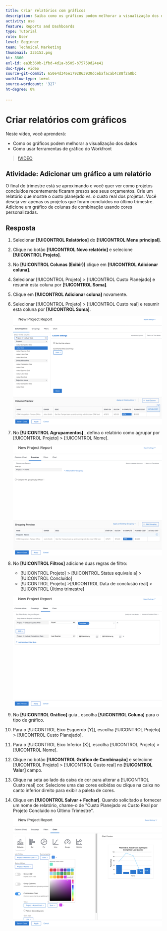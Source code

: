 ```yaml
---
title: Criar relatórios com gráficos
description: Saiba como os gráficos podem melhorar a visualização dos dados e como usar as ferramentas de gráfico no Workfront.
activity: use
feature: Reports and Dashboards
type: Tutorial
role: User
level: Beginner
team: Technical Marketing
thumbnail: 335153.png
kt: 8860
exl-id: ea3b360b-1fbd-4d1a-b505-b75759d24e41
doc-type: video
source-git-commit: 650e4d346e1792863930dcebafacab4c88f2a8bc
workflow-type: tm+mt
source-wordcount: '327'
ht-degree: 0%

---
```


# Criar relatórios com gráficos

Neste vídeo, você aprenderá:

* Como os gráficos podem melhorar a visualização dos dados
* Como usar ferramentas de gráfico do Workfront

>[!VIDEO](https://video.tv.adobe.com/v/335155/?quality=12&learn=on)

## Atividade: Adicionar um gráfico a um relatório

O final do trimestre está se aproximando e você quer ver como projetos concluídos recentemente ficaram presos aos seus orçamentos. Crie um relatório que mostre o custo planejado vs. o custo real dos projetos. Você deseja ver apenas os projetos que foram concluídos no último trimestre. Adicione um gráfico de colunas de combinação usando cores personalizadas.

## Resposta

1. Selecionar **[!UICONTROL Relatórios]** do **[!UICONTROL Menu principal]**.
1. Clique no botão **[!UICONTROL Novo relatório]** e selecione **[!UICONTROL Projeto]**.
1. No **[!UICONTROL Colunas (Exibir)]** clique em **[!UICONTROL Adicionar coluna]**.
1. Selecionar [!UICONTROL Projeto] > [!UICONTROL Custo Planejado] e resumir esta coluna por **[!UICONTROL Soma]**.
1. Clique em **[!UICONTROL Adicionar coluna]** novamente.
1. Selecionar [!UICONTROL Projeto] > [!UICONTROL Custo real] e resumir esta coluna por **[!UICONTROL Soma]**.

   ![Uma imagem da tela para adicionar colunas a um relatório](assets/chart-report-columns.png)

1. No **[!UICONTROL Agrupamentos]** , defina o relatório como agrupar por [!UICONTROL Projeto] > [!UICONTROL Nome].

   ![Uma imagem da tela para adicionar agrupamentos a um relatório](assets/chart-report-groupings.png)

1. No **[!UICONTROL Filtros]** adicione duas regras de filtro:

   * [!UICONTROL Projeto] > [!UICONTROL Status equivale a] > [!UICONTROL Concluído]
   * [!UICONTROL Projeto] >[!UICONTROL  Data de conclusão real] > [!UICONTROL Último trimestre]

   ![Uma imagem da tela para adicionar filtros a um relatório](assets/chart-report-filters.png)

1. No **[!UICONTROL Gráfico]** guia , escolha **[!UICONTROL Coluna]** para o tipo de gráfico.
1. Para o [!UICONTROL Eixo Esquerdo (Y)], escolha [!UICONTROL Projeto] > [!UICONTROL Custo Planejado].
1. Para o [!UICONTROL Eixo Inferior (X)], escolha [!UICONTROL Projeto] > [!UICONTROL Nome].
1. Clique no botão **[!UICONTROL Gráfico de Combinação]** e selecione [!UICONTROL Projeto] > [!UICONTROL Custo real] no **[!UICONTROL Valor]** campo.
1. Clique na seta ao lado da caixa de cor para alterar a [!UICONTROL Custo real] cor. Selecione uma das cores exibidas ou clique na caixa no canto inferior direito para exibir a paleta de cores.
1. Clique em **[!UICONTROL Salvar + Fechar]**. Quando solicitado a fornecer um nome de relatório, chame-o de &quot;Custo Planejado vs Custo Real por Projeto Concluído no Último Trimestre&quot;.

   ![Uma imagem da tela para adicionar um gráfico a um relatório](assets/chart-report-chart.png)

